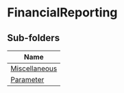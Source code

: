
# FinancialReporting


## Sub-folders

|Name|
|---|
|[Miscellaneous](Miscellaneous/README.md)|
|[Parameter](Parameter/README.md)|



